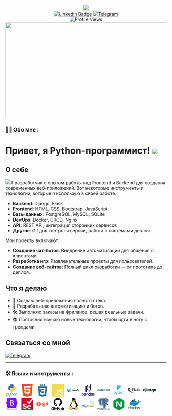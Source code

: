 <div id="header" align="center">
  <img src="https://media1.giphy.com/media/v1.Y2lkPTc5MGI3NjExa2p6ejZsbXdqeTIwbDBvZmRtdjRkaWN0cDA1enBwNDR0ZTcwOWIwdSZlcD12MV9pbnRlcm5hbF9naWZfYnlfaWQmY3Q9Zw/KAq5w47R9rmTuvWOWa/giphy.gif" width="100"/>
</div>

<div id="badges" align="center">
  <a href="your-linkedin-URL">
    <img src="https://img.shields.io/badge/LinkedIn-blue?style=for-the-badge&logo=linkedin&logoColor=white" alt="LinkedIn Badge"/></a>
  <a href="your-telegram-URL">
    <img src="https://img.shields.io/badge/Telegram-blue?style=for-the-badge&logo=twitter&logoColor=white" alt="Telegram"/></a>
</div>

<div id="counter" align="center">
<img src="https://komarev.com/ghpvc/?username=ReaGemt&style=flat-square&color=blue" alt="Profile Views"/>
</div>


<div align="center">
  <img src="https://media.giphy.com/media/dWesBcTLavkZuG35MI/giphy.gif" width="600" height="300"/>
</div>

### :man_technologist: Обо мне :
# Привет, я Python-программист! <img src="https://media.giphy.com/media/WUlplcMpOCEmTGBtBW/giphy.gif" width="30">

## О себе
<img src="https://media.giphy.com/media/WUlplcMpOCEmTGBtBW/giphy.gif" width="30">Я разработчик с опытом работы над Frontend и Backend для создания современных веб-приложений. Вот некоторые инструменты и технологии, которые я использую в своей работе:
- **Backend**: Django, Flask
- **Frontend**: HTML, CSS, Bootstrap, JavaScript
- **Базы данных**: PostgreSQL, MySQL, SQLite
- **DevOps**: Docker, CI/CD, Nginx
- **API**: REST API, интеграция сторонних сервисов
- **Другое**: Git для контроля версий, работа с системами деплоя

Мои проекты включают:
- **Создание чат-ботов**: Внедрение автоматизации для общения с клиентами.
- **Разработка игр**: Развлекательные проекты для пользователей.
- **Создание веб-сайтов**: Полный цикл разработки — от прототипа до деплоя.

## Что я делаю
- 🌟 Создаю веб-приложения полного стека.
- 🚀 Разрабатываю автоматизацию и ботов.
- 🛠 Выполняю заказы на фрилансе, решая реальные задачи.
- 📚 Постоянно изучаю новые технологии, чтобы идти в ногу с трендами.

## Связаться со мной
<div id="badges">
  <a href="[your-telegram-URL](https://t.me/reagemt)">
    <img src="https://img.shields.io/badge/Telegram-blue?style=for-the-badge&logo=twitter&logoColor=white" alt="Telegram"/></a>
</div>

---

### :hammer_and_wrench: Языки и инструменты :
<div>
  <img src="https://github.com/devicons/devicon/blob/master/icons/python/python-original-wordmark.svg" title="Java" alt="Java" width="40" height="40"/>&nbsp;
  <img src="https://github.com/devicons/devicon/blob/master/icons/html5/html5-original.svg" title="Java" alt="Java" width="40" height="40"/>&nbsp;
  <img src="https://github.com/devicons/devicon/blob/master/icons/css3/css3-plain-wordmark.svg" title="Java" alt="Java" width="40" height="40"/>&nbsp;
  <img src="https://github.com/devicons/devicon/blob/master/icons/javascript/javascript-plain.svg" title="Java" alt="Java" width="40" height="40"/>&nbsp;
  <img src="https://github.com/devicons/devicon/blob/master/icons/numpy/numpy-original-wordmark.svg" title="Java" alt="Java" width="40" height="40"/>&nbsp;
  <img src="https://github.com/devicons/devicon/blob/master/icons/pandas/pandas-original-wordmark.svg" title="Java" alt="Java" width="40" height="40"/>&nbsp;
  <img src="https://github.com/devicons/devicon/blob/master/icons/matplotlib/matplotlib-plain-wordmark.svg" title="Java" alt="Java" width="40" height="40"/>&nbsp;
  <img src="https://github.com/devicons/devicon/blob/master/icons/pytest/pytest-plain-wordmark.svg" title="Java" alt="Java" width="40" height="40"/>&nbsp;
  <img src="https://github.com/devicons/devicon/blob/master/icons/flask/flask-original-wordmark.svg" title="Java" alt="Java" width="40" height="40"/>&nbsp;
  <img src="https://github.com/devicons/devicon/blob/master/icons/django/django-plain-wordmark.svg" title="Java" alt="Java" width="40" height="40"/>&nbsp;
  <img src="https://github.com/devicons/devicon/blob/master/icons/bootstrap/bootstrap-original-wordmark.svg" title="Java" alt="Java" width="40" height="40"/>&nbsp;
  <img src="https://github.com/devicons/devicon/blob/master/icons/selenium/selenium-original.svg" title="Java" alt="Java" width="40" height="40"/>&nbsp;
  <img src="https://github.com/devicons/devicon/blob/master/icons/git/git-plain-wordmark.svg" title="Java" alt="Java" width="40" height="40"/>&nbsp;
  <img src="https://github.com/devicons/devicon/blob/master/icons/github/github-original-wordmark.svg" title="Java" alt="Java" width="40" height="40"/>&nbsp;
  <img src="https://github.com/devicons/devicon/blob/master/icons/linux/linux-original.svg" title="Java" alt="Java" width="40" height="40"/>&nbsp;
  <img src="https://github.com/devicons/devicon/blob/master/icons/mysql/mysql-original-wordmark.svg" title="Java" alt="Java" width="40" height="40"/>&nbsp;
  <img src="https://github.com/devicons/devicon/blob/master/icons/postgresql/postgresql-original-wordmark.svg" title="Java" alt="Java" width="40" height="40"/>&nbsp;
  <img src="https://github.com/devicons/devicon/blob/master/icons/nginx/nginx-original.svg" title="Java" alt="Java" width="40" height="40"/>&nbsp;
  <img src="https://github.com/devicons/devicon/blob/master/icons/docker/docker-original-wordmark.svg" title="Java" alt="Java" width="40" height="40"/>&nbsp;
</div>

